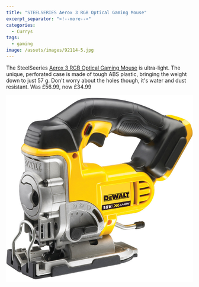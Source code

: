 ```yaml
---
title: "STEELSERIES Aerox 3 RGB Optical Gaming Mouse"
excerpt_separator: "<!--more-->"
categories:
  - Currys
tags:
  - gaming
image: /assets/images/92114-5.jpg
---
```


The SteelSeeries [Aerox 3 RGB Optical Gaming Mouse](https://www.currys.co.uk/products/steelseries-aerox-3-rgb-optical-gaming-mouse-10215548.html?istCompanyId=bec25c7e-cbcd-460d-81d5-a25372d2e3d7&amp;istFeedId=4d7eb93e-055f-499d-8ee5-1cdcc50d67d1&amp;istItemId=iqwttximq&amp;istBid=t&amp;srcid=198&amp;cmpid=ppc~gg~1016%20(Shopping%20Ads)%20Gaming%20Accs%20-%20Brand%20SteelSeries~1016%20(Shopping%20Ads)%20Gaming%20Accs%20-%20Brand%20SteelSeries%20ad%20group~Exact~71700000089042132~&amp;mctag=gg_goog_7904&amp;kwid=GOOGLE&amp;device=c&amp;ds_kids=92700067927690180&amp;tgtid=1016%20(Shopping%20Ads)%20Gaming%20Accs%20-%20Brand%20SteelSeries&amp;gclid=Cj0KCQjwk5ibBhDqARIsACzmgLRk8-iVSbdCPGSVAUBtT7ZJ2JgynQdV2kzUSj6lLBwSCjjJaatTa30aArdGEALw_wcB&amp;gclsrc=aw.ds) is ultra-light. The unique, perforated
case is made of tough ABS plastic, bringing the weight down to just 57 g. Don&#39;t worry about the
holes though, it&#39;s water and dust resistant.
Was £56.99, now £34.99

<img src="/assets/images/92114.jpg" alt="cordless jigsaw from DeWalt" class="align-left">

<!--more-->
